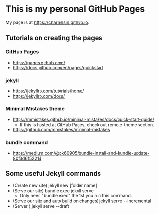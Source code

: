 # This is my personal GitHub Pages

My page is at https://charlehsin.github.io.

## Tutorials on creating the pages

### GitHub Pages

- https://pages.github.com/
- https://docs.github.com/en/pages/quickstart

### jekyll

- https://jekyllrb.com/tutorials/home/
- https://jekyllrb.com/docs/

### Minimal Mistakes theme

- https://mmistakes.github.io/minimal-mistakes/docs/quick-start-guide/
   - If this is hosted at GitHub Pages, check out remote-theme section.
- https://github.com/mmistakes/minimal-mistakes

### bundle command

- https://medium.com/@pk60905/bundle-install-and-bundle-update-80f3d6f52214

## Some useful Jekyll commands

- (Create new site) jekyll new [folder name]
- (Serve our site) bundle exec jekyll serve
   - Only need "bundle exec" the 1st you run this command.
- (Serve our site and auto build on changes) jekyll serve --incremental
- (Server ) jekyll serve --draft
